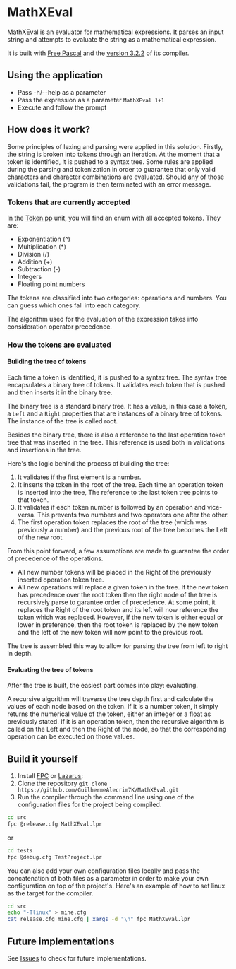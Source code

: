 # MathXEval

MathXEval is an evaluator for mathematical expressions. It parses an input string and attempts to evaluate the string as a mathematical expression.

It is built with [Free Pascal](https://www.freepascal.org/) and the [version 3.2.2](https://www.freepascal.org/download.html) of its compiler.

## Using the application

- Pass -h/--help as a parameter
- Pass the expression as a parameter `MathXEval 1+1`
- Execute and follow the prompt


## How does it work?

Some principles of lexing and parsing were applied in this solution. Firstly, the string is broken into tokens through an iteration. At the moment that a token is identified, it is pushed to a syntax tree. Some rules are applied during the parsing and tokenization in order to guarantee that only valid characters and character combinations are evaluated. Should any of those validations fail, the program is then terminated with an error message.

### Tokens that are currently accepted

In the [Token.pp](src/Token.pp) unit, you will find an enum with all accepted tokens. They are:

- Exponentiation (^)
- Multiplication (*)
- Division (/)
- Addition (+)
- Subtraction (-)
- Integers 
- Floating point numbers

The tokens are classified into two categories: operations and numbers. You can guess which ones fall into each category.

The algorithm used for the evaluation of the expression takes into consideration operator precedence.

### How the tokens are evaluated 

#### Building the tree of tokens

Each time a token is identified, it is pushed to a syntax tree. The syntax tree encapsulates a binary tree of tokens. It validates each token that is pushed and then inserts it in the binary tree.

The binary tree is a standard binary tree. It has a value, in this case a token, a `Left` and a `Right` properties that are instances of a binary tree of tokens. The instance of the tree is called root.

Besides the binary tree, there is also a reference to the last operation token tree that was inserted in the tree. This reference is used both in validations and insertions in the tree.

Here's the logic behind the process of building the tree:

1. It validates if the first element is a number.
2. It inserts the token in the root of the tree. Each time an operation token is inserted into the tree, The reference to the last token tree points to that token.
3. It validates if each token number is followed by an operation and vice-versa. This prevents two numbers and two operators one after the other.
4. The first operation token replaces the root of the tree (which was previously a number) and the previous root of the tree becomes the Left of the new root.

From this point forward, a few assumptions are made to guarantee the order of precedence of the operations.

- All new number tokens will be placed in the Right of the previously inserted operation token tree.
- All new operations will replace a given token in the tree. If the new token has precedence over the root token then the right node of the tree is recursively parse to garantee order of precedence. At some point, it replaces the Right of the root token and its left will now reference the token which was replaced. However, if the new token is either equal or lower in preference, then the root token is replaced by the new token and the left of the new token will now point to the previous root.

The tree is assembled this way to allow for parsing the tree from left to right in depth.

#### Evaluating the tree of tokens

After the tree is built, the easiest part comes into play: evaluating.

A recursive algorithm will traverse the tree depth first and calculate the values of each node based on the token.
If it is a number token, it simply returns the numerical value of the token, either an integer or a float as previously stated.
If it is an operation token, then the recursive algorithm is called on the Left and then the Right of the node, so that the corresponding operation can be executed on those values.

## Build it yourself

1. Install [FPC](https://www.freepascal.org/download.html) or [Lazarus](https://www.lazarus-ide.org/index.php?page=downloads):
2. Clone the repository `git clone https://github.com/GuilhermeAlecrim7K/MathXEval.git`
3. Run the compiler through the command line using one of the configuration files for the project being compiled.

```bash
cd src
fpc @release.cfg MathXEval.lpr
```

or

```bash
cd tests
fpc @debug.cfg TestProject.lpr
```

You can also add your own configuration files locally and pass the concatenation of both files as a parameter in order to make your own configuration on top of the project's. Here's an example of how to set linux as the target for the compiler.

```bash
cd src
echo "-Tlinux" > mine.cfg
cat release.cfg mine.cfg | xargs -d "\n" fpc MathXEval.lpr
```

## Future implementations

See [Issues](https://github.com/GuilhermeAlecrim7K/MathXEval/issues) to check for future implementations.
